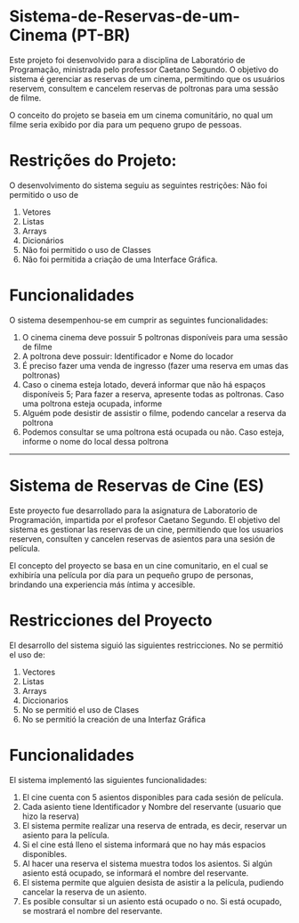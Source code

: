 # Sistema-de-Reservas-de-um-Cinema (PT-BR)

Este projeto foi desenvolvido para a disciplina de Laboratório de Programação, ministrada pelo professor Caetano Segundo. O objetivo do sistema é gerenciar as reservas de um cinema, permitindo que os usuários reservem, consultem e cancelem reservas de poltronas para uma sessão de filme.

O conceito do projeto se baseia em um cinema comunitário, no qual um filme seria exibido por dia para um pequeno grupo de pessoas.

# Restrições do Projeto: 
O desenvolvimento do sistema seguiu as seguintes restrições:
Não foi permitido o uso de
1. Vetores
2. Listas
3. Arrays
4. Dicionários
5. Não foi permitido o uso de Classes
6. Não foi permitida a criação de uma Interface Gráfica.

# Funcionalidades
O sistema desempenhou-se em cumprir as seguintes funcionalidades:
1. O cinema cinema deve possuir 5 poltronas disponíveis para uma sessão de filme 
2. A poltrona deve possuir: Identificador e Nome do locador 
3. É preciso fazer uma venda de ingresso (fazer uma reserva em umas das poltronas) 
4. Caso o cinema esteja lotado, deverá informar que não há espaços disponíveis 
5; Para fazer a reserva, apresente todas as poltronas. Caso uma poltrona esteja ocupada, informe 
6. Alguém pode desistir de assistir o filme, podendo cancelar a reserva da poltrona 
7. Podemos consultar se uma poltrona está ocupada ou não. Caso esteja, informe o nome do local dessa poltrona

---

# Sistema de Reservas de Cine (ES)

Este proyecto fue desarrollado para la asignatura de Laboratorio de Programación, impartida por el profesor Caetano Segundo. El objetivo del sistema es gestionar las reservas de un cine, permitiendo que los usuarios reserven, consulten y cancelen reservas de asientos para una sesión de película.

El concepto del proyecto se basa en un cine comunitario, en el cual se exhibiría una película por día para un pequeño grupo de personas, brindando una experiencia más íntima y accesible.

# Restricciones del Proyecto

El desarrollo del sistema siguió las siguientes restricciones. No se permitió el uso de:
  1. Vectores
  2. Listas
  3. Arrays
  4. Diccionarios
  5. No se permitió el uso de Clases
  6. No se permitió la creación de una Interfaz Gráfica

# Funcionalidades

El sistema implementó las siguientes funcionalidades:
1. El cine cuenta con 5 asientos disponibles para cada sesión de película.
2. Cada asiento tiene Identificador y Nombre del reservante (usuario que hizo la reserva)
3. El sistema permite realizar una reserva de entrada, es decir, reservar un asiento para la película.
4. Si el cine está lleno el sistema informará que no hay más espacios disponibles.
5. Al hacer una reserva el sistema muestra todos los asientos. Si algún asiento está ocupado, se informará el nombre del reservante.
6. El sistema permite que alguien desista de asistir a la película, pudiendo cancelar la reserva de un asiento.
7. Es posible consultar si un asiento está ocupado o no. Si está ocupado, se mostrará el nombre del reservante.
